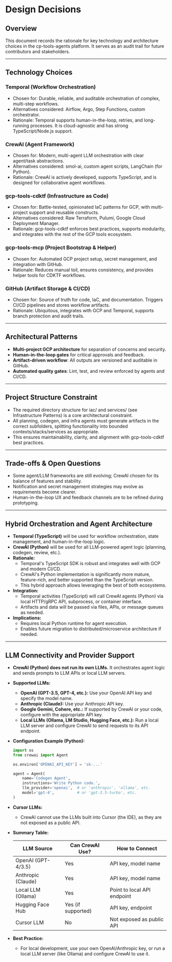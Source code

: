 # Design Decisions

## Overview
This document records the rationale for key technology and architecture choices in the cp-tools-agents platform. It serves as an audit trail for future contributors and stakeholders.

---

## Technology Choices

### Temporal (Workflow Orchestration)
- Chosen for: Durable, reliable, and auditable orchestration of complex, multi-step workflows.
- Alternatives considered: Airflow, Argo, Step Functions, custom orchestrator.
- Rationale: Temporal supports human-in-the-loop, retries, and long-running processes. It is cloud-agnostic and has strong TypeScript/Node.js support.

### CrewAI (Agent Framework)
- Chosen for: Modern, multi-agent LLM orchestration with clear agent/task abstractions.
- Alternatives considered: smol-ai, custom agent scripts, LangChain (for Python).
- Rationale: CrewAI is actively developed, supports TypeScript, and is designed for collaborative agent workflows.

### gcp-tools-cdktf (Infrastructure as Code)
- Chosen for: Battle-tested, opinionated IaC patterns for GCP, with multi-project support and reusable constructs.
- Alternatives considered: Raw Terraform, Pulumi, Google Cloud Deployment Manager.
- Rationale: gcp-tools-cdktf enforces best practices, supports modularity, and integrates with the rest of the GCP tools ecosystem.

### gcp-tools-mcp (Project Bootstrap & Helper)
- Chosen for: Automated GCP project setup, secret management, and integration with GitHub.
- Rationale: Reduces manual toil, ensures consistency, and provides helper tools for CDKTF workflows.

### GitHub (Artifact Storage & CI/CD)
- Chosen for: Source of truth for code, IaC, and documentation. Triggers CI/CD pipelines and stores workflow artifacts.
- Rationale: Ubiquitous, integrates with GCP and Temporal, supports branch protection and audit trails.

---

## Architectural Patterns
- **Multi-project GCP architecture** for separation of concerns and security.
- **Human-in-the-loop gates** for critical approvals and feedback.
- **Artifact-driven workflow**: All outputs are versioned and auditable in GitHub.
- **Automated quality gates**: Lint, test, and review enforced by agents and CI/CD.

---

## Project Structure Constraint
- The required directory structure for iac/ and services/ (see Infrastructure Patterns) is a core architectural constraint.
- All planning, codegen, and infra agents must generate artifacts in the correct subfolders, splitting functionality into bounded contexts/stacks/services as appropriate.
- This ensures maintainability, clarity, and alignment with gcp-tools-cdktf best practices.

---

## Trade-offs & Open Questions
- Some agent/LLM frameworks are still evolving; CrewAI chosen for its balance of features and stability.
- Notification and secret management strategies may evolve as requirements become clearer.
- Human-in-the-loop UX and feedback channels are to be refined during prototyping.

---

## Hybrid Orchestration and Agent Architecture
- **Temporal (TypeScript)** will be used for workflow orchestration, state management, and human-in-the-loop logic.
- **CrewAI (Python)** will be used for all LLM-powered agent logic (planning, codegen, review, etc.).
- **Rationale:**
  - Temporal's TypeScript SDK is robust and integrates well with GCP and modern CI/CD.
  - CrewAI's Python implementation is significantly more mature, feature-rich, and better supported than the TypeScript version.
  - This hybrid approach allows leveraging the best of both ecosystems.
- **Integration:**
  - Temporal activities (TypeScript) will call CrewAI agents (Python) via local HTTP/gRPC API, subprocess, or container interface.
  - Artifacts and data will be passed via files, APIs, or message queues as needed.
- **Implications:**
  - Requires local Python runtime for agent execution.
  - Enables future migration to distributed/microservice architecture if needed.

---

## LLM Connectivity and Provider Support
- **CrewAI (Python) does not run its own LLMs.** It orchestrates agent logic and sends prompts to LLM APIs or local LLM servers.
- **Supported LLMs:**
  - **OpenAI (GPT-3.5, GPT-4, etc.):** Use your OpenAI API key and specify the model name.
  - **Anthropic (Claude):** Use your Anthropic API key.
  - **Google Gemini, Cohere, etc.:** If supported by CrewAI or your code, configure with the appropriate API key.
  - **Local LLMs (Ollama, LM Studio, Hugging Face, etc.):** Run a local LLM server and configure CrewAI to send requests to its API endpoint.
- **Configuration Example (Python):**
  ```python
  import os
  from crewai import Agent

  os.environ['OPENAI_API_KEY'] = 'sk-...'

  agent = Agent(
      name='Codegen Agent',
      instructions='Write Python code.',
      llm_provider='openai',  # or 'anthropic', 'ollama', etc.
      model='gpt-4',          # or 'gpt-3.5-turbo', etc.
  )
  ```
- **Cursor LLMs:**
  - CrewAI cannot use the LLMs built into Cursor (the IDE), as they are not exposed as a public API.
- **Summary Table:**

  | LLM Source         | Can CrewAI Use? | How to Connect                |
  |--------------------|-----------------|-------------------------------|
  | OpenAI (GPT-4/3.5) | Yes             | API key, model name           |
  | Anthropic (Claude) | Yes             | API key, model name           |
  | Local LLM (Ollama) | Yes             | Point to local API endpoint   |
  | Hugging Face Hub   | Yes (if supported) | API key, endpoint           |
  | Cursor LLM         | No              | Not exposed as public API     |

- **Best Practice:**
  - For local development, use your own OpenAI/Anthropic key, or run a local LLM server (like Ollama) and configure CrewAI to use it. 